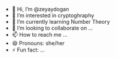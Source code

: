 - 👋 Hi, I’m @zeyaydogan
- 👀 I’m interested in cryptoghraphy
- 🌱 I’m currently learning Number Theory
- 💞️ I’m looking to collaborate on ...
- 📫 How to reach me ...
- 😄 Pronouns: she/her
- ⚡ Fun fact: ...

<!---
zeyaydogan/zeyaydogan is a ✨ special ✨ repository because its `README.md` (this file) appears on your GitHub profile.
You can click the Preview link to take a look at your changes.
--->
